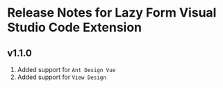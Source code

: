 # Release Notes for Lazy Form Visual Studio Code Extension

## v1.1.0
1. Added support for `Ant Design Vue`
2. Added support for `View Design`
